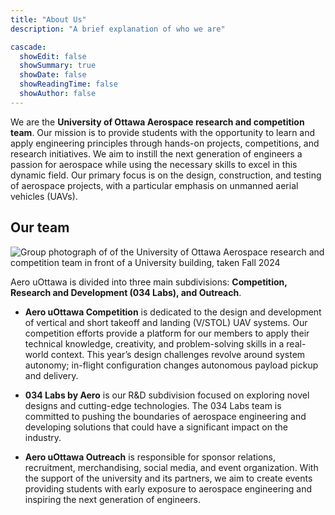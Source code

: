 ```yaml
---
title: "About Us"
description: "A brief explanation of who we are"

cascade:
  showEdit: false
  showSummary: true
  showDate: false
  showReadingTime: false
  showAuthor: false
---
```

We are the **University of Ottawa Aerospace research and competition team**. Our mission is to provide students with the opportunity to learn and apply engineering principles through hands-on projects, competitions, and research initiatives. We aim to instill the next generation of engineers a passion for aerospace while using the necessary skills to excel in this dynamic field. Our primary focus is on the design, construction, and testing of aerospace projects, with a particular emphasis on unmanned aerial vehicles (UAVs).

## Our team

![Group photograph of of the University of Ottawa Aerospace research and competition team in front of a University building, taken Fall 2024](img/Team.jpg "uOttawa Aero team of Fall 2024")

Aero uOttawa is divided into three main subdivisions: **Competition, Research and Development (034 Labs), and Outreach**.

* **Aero uOttawa Competition** is dedicated to the design and development of vertical and short takeoff and landing (V/STOL) UAV systems. Our competition efforts provide a platform for our members to apply their technical knowledge, creativity, and problem-solving skills in a real-world context. This year’s design challenges revolve around system autonomy; in-flight configuration changes autonomous payload pickup and delivery.

* **034 Labs by Aero** is our R&D subdivision focused on exploring novel designs and cutting-edge technologies. The 034 Labs team is committed to pushing the boundaries of aerospace engineering and developing solutions that could have a significant impact on the industry.

* **Aero uOttawa Outreach** is responsible for sponsor relations, recruitment, merchandising, social media, and event organization. With the support of the university and its partners, we aim to create events providing students with early exposure to aerospace engineering and inspiring the next generation of engineers.

